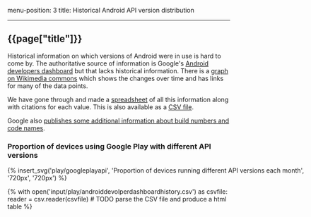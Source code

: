 
menu-position: 3
title: Historical Android API version distribution

---

## {{page["title"]}}

Historical information on which versions of Android were in use is hard to come by.
The authoritative source of information is Google's [Android developers dashboard](https://developer.android.com/about/dashboards/index.html) but that lacks historical information.
There is a [graph on Wikimedia commons](https://commons.wikimedia.org/wiki/File:Android_historical_version_distribution.png) which shows the changes over time and has links for many of the data points.

We have gone through and made a [spreadsheet](play/androiddevolperdashboardhistory.ods) of all this information along with citations for each value.
This is also available as a [CSV file](play/androiddevolperdashboardhistory.csv).

Google also [publishes some additional information about build numbers and code names](https://source.android.com/source/build-numbers.html).

<div id="graph">
 <h3>Proportion of devices using Google Play with different API versions</h3>
 <div style="width:720px; margin:auto;">
  {% insert_svg('play/googleplayapi', 'Proportion of devices running different API versions each month', '720px', '720px') %}
 </div>
</div>

{%
with open('input/play/androiddevolperdashboardhistory.csv') as csvfile:
	reader = csv.reader(csvfile)
	# TODO parse the CSV file and produce a html table
%}

